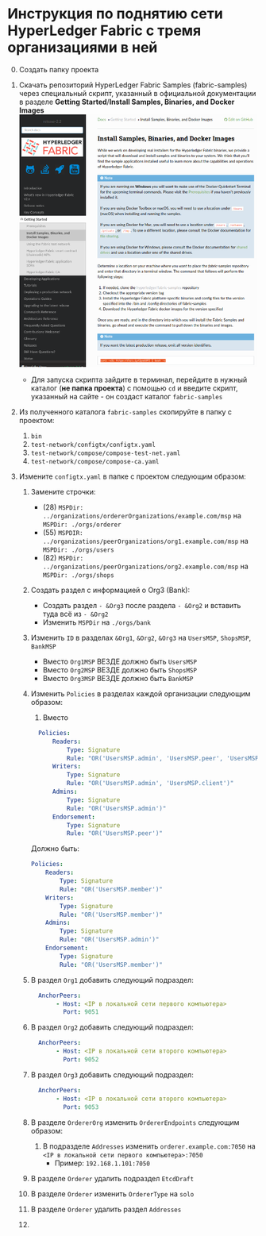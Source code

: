 # Инструкция по поднятию сети HyperLedger Fabric с тремя организациями в ней

0. Создать папку проекта

1. Скачать репозиторий HyperLedger Fabric Samples (fabric-samples) через специальный скрипт, указанный в официальной документации в разделе **Getting Started**/**Install Samples, Binaries, and Docker Images**
![Script](assets/screenshot-script.png)
    * Для запуска скрипта зайдите в терминал, перейдите в нужный каталог (**не папка проекта**) с помощью `cd` и введите скрипт, указанный на сайте - он создаст каталог `fabric-samples`

2. Из полученного каталога `fabric-samples` скопируйте в папку с проектом:
    1. `bin`
    2. `test-network/configtx/configtx.yaml`
    3. `test-network/compose/compose-test-net.yaml`
    4. `test-network/compose/compose-ca.yaml`

3. Измените `configtx.yaml` в папке с проектом следующим образом:
   1. Замените строчки:
      * (28) `MSPDir: ../organizations/ordererOrganizations/example.com/msp` на `MSPDir: ./orgs/orderer`
      * (55) `MSPDIR: ../organizations/peerOrganizations/org1.example.com/msp` на `MSPDir: ./orgs/users`
      * (82) `MSPDir: ../organizations/peerOrganizations/org2.example.com/msp` на `MSPDir: ./orgs/shops`

   2. Создать раздел с информацией о Org3 (Bank):
      * Cоздать раздел `- &Org3` после раздела `- &Org2` и вставить туда всё из `- &Org2`
      * Изменить `MSPDir` на `./orgs/bank`

   3. Изменить `ID` в разделах `&Org1`, `&Org2`, `&Org3` на `UsersMSP`, `ShopsMSP`, `BankMSP`
      * Вместо `Org1MSP` ВЕЗДЕ должно быть `UsersMSP`
      * Вместо `Org2MSP` ВЕЗДЕ должно быть `ShopsMSP`
      * Вместо `Org3MSP` ВЕЗДЕ должно быть `BankMSP`

   4. Изменить `Policies` в разделах каждой организации следующим образом:
      1. Вместо

      ```yaml
        Policies:
            Readers:
                Type: Signature
                Rule: "OR('UsersMSP.admin', 'UsersMSP.peer', 'UsersMSP.client')"
            Writers:
                Type: Signature
                Rule: "OR('UsersMSP.admin', 'UsersMSP.client')"
            Admins:
                Type: Signature
                Rule: "OR('UsersMSP.admin')"
            Endorsement:
                Type: Signature
                Rule: "OR('UsersMSP.peer')"

        ```

        Должно быть:

        ```yaml
        Policies:
            Readers:
                Type: Signature
                Rule: "OR('UsersMSP.member')"
            Writers:
                Type: Signature
                Rule: "OR('UsersMSP.member')"
            Admins:
                Type: Signature
                Rule: "OR('UsersMSP.admin')"
            Endorsement:
                Type: Signature
                Rule: "OR('UsersMSP.member')"
        ```

   5. В раздел `Org1` добавить следующий подраздел:

       ```yaml
         AnchorPeers:
              - Host: <IP в локальной сети первого компьютера>
                Port: 9051
         ```

   6. В раздел `Org2` добавить следующий подраздел:

       ```yaml
         AnchorPeers:
              - Host: <IP в локальной сети второго компьютера>
                Port: 9052
         ```

   7. В раздел `Org3` добавить следующий подраздел:

       ```yaml
         AnchorPeers:
              - Host: <IP в локальной сети второго компьютера>
                Port: 9053
         ```

   8. В разделе `OrdererOrg` изменить `OrdererEndpoints` следующим образом:
       1. В подразделе `Addresses` изменить `orderer.example.com:7050` на `<IP в локальной сети первого компьютера>:7050`
          * Пример: `192.168.1.101:7050`

   9. В разделе `Orderer` удалить подраздел `EtcdDraft`
   10. В разделе `Orderer` изменить `OrdererType` на `solo`
   11. В разделе `Orderer` удалить раздел `Addresses`

   12.
